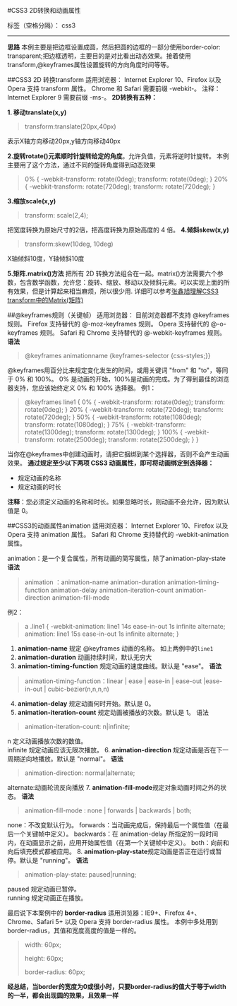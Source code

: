 ﻿#CSS3 2D转换和动画属性

标签（空格分隔）： css3

---


**思路**
本例主要是把边框设置成圆，然后把圆的边框的一部分使用border-color: transparent;把边框透明，主要目的是对比看出动态效果。接着使用transform,@keyframes属性设置旋转的方向角度时间等等。

##CSS3 2D 转换transform
适用浏览器：
Internet Explorer 10、Firefox 以及 Opera 支持 transform 属性。
Chrome 和 Safari 需要前缀 -webkit-。
注释：Internet Explorer 9 需要前缀 -ms-。
**2D转换有五种：**

 **1. 移动translate(x,y)**

> transform:translate(20px,40px)

表示X轴方向移动20px,y轴方向移动40px

**2.旋转rotate()元素顺时针旋转给定的角度**。允许负值，元素将逆时针旋转。
本例主要用了这个方法，通过不同的旋转角度得到动态效果

> 0% {
>             -webkit-transform: rotate(0deg);
>             transform: rotate(0deg);
>         }
> 20% {
>             -webkit-transform: rotate(720deg);
>             transform: rotate(720deg);
>         }

**3.缩放scale(x,y)**
> transform: scale(2,4);

把宽度转换为原始尺寸的2倍，把高度转换为原始高度的 4 倍。
**4.倾斜skew(x,y)**

> transform:skew(10deg, 10deg)

 X轴倾斜10度，Y轴倾斜10度

**5.矩阵.matrix()方法**
 把所有 2D 转换方法组合在一起。matrix()方法需要六个参数，包含数学函数，允许您：旋转、缩放、移动以及倾斜元素。可以实现上面的所有效果，但是计算起来相当麻烦，所以很少用.
 详细可以参考[张鑫旭理解CSS3 transform中的Matrix(矩阵)](http://www.zhangxinxu.com/wordpress/2012/06/css3-transform-matrix-矩阵"http://www.zhangxinxu.com/wordpress/2012/06/css3-transform-matrix-矩阵")
 

##@keyframes规则（关键帧）
适用浏览器：
目前浏览器都不支持 @keyframes 规则。
Firefox 支持替代的 @-moz-keyframes 规则。
Opera 支持替代的 @-o-keyframes 规则。
Safari 和 Chrome 支持替代的 @-webkit-keyframes 规则。
**语法**

> @keyframes animationname {keyframes-selector {css-styles;}}

@keyframes用百分比来规定变化发生的时间，或用关键词 "from" 和 "to"，等同于 0% 和 100%。
0% 是动画的开始，100%是动画的完成。为了得到最佳的浏览器支持，您应该始终定义 0% 和 100% 选择器。
例1： 

> @keyframes line1 {
>         0% {
>             -webkit-transform: rotate(0deg);
>             transform: rotate(0deg);
>         }
>         20% {
>             -webkit-transform: rotate(720deg);
>             transform: rotate(720deg);
>         }
>         50% {
>             -webkit-transform: rotate(1080deg);
>             transform: rotate(1080deg);
>         }
>         75% {
>             -webkit-transform: rotate(1300deg);
>             transform: rotate(1300deg);
>         }
>         100% {
>             -webkit-transform: rotate(2500deg);
>             transform: rotate(2500deg);
>         }
>     }



当你在@keyframes中创建动画时，请把它捆绑到某个选择器，否则不会产生动画效果。
**通过规定至少以下两项 CSS3 动画属性，即可将动画绑定到选择器：**

 - 规定动画的名称
 - 规定动画的时长

**注释**：您必须定义动画的名称和时长。如果忽略时长，则动画不会允许，因为默认值是 0。

##CSS3的动画属性animation
适用浏览器：
Internet Explorer 10、Firefox 以及 Opera 支持 animation 属性。
Safari 和 Chrome 支持替代的 -webkit-animation 属性。

animation：是一个复合属性，所有动画的简写属性，除了animation-play-state
**语法**
> animation ：animation-name animation-duration animation-timing-function animation-delay animation-iteration-count animation-direction
animation-fill-mode

例2：

>    a .line1 {
>         -webkit-animation: line1 14s ease-in-out 1s infinite alternate;
>         animation: line1 15s ease-in-out 1s infinite alternate;
>     }

 1. **animation-name** 规定 @keyframes 动画的名称。
如上两例中的`line1`
 2. **animation-duration**  动画持续时间，默认无穷大
 3. **animation-timing-function** 规定动画的速度曲线。默认是 "ease"。
**语法**
> animation-timing-function：linear |  ease | ease-in | ease-out 
> |ease-in-out | cubic-bezier(n,n,n,n)

 4. **animation-delay** 规定动画何时开始。默认是 0。
 5. **animation-iteration-count** 规定动画被播放的次数。默认是 1。
 语法

> animation-iteration-count: n|infinite;

n	定义动画播放次数的数值。	
infinite	规定动画应该无限次播放。
 6. **animation-direction** 规定动画是否在下一周期逆向地播放。默认是 "normal"。
 **语法**

> animation-direction: normal|alternate;

alternate:动画轮流反向播放
 7. **animation-fill-mode**规定对象动画时间之外的状态。
**语法**
> animation-fill-mode : none | forwards | backwards | both;

none：不改变默认行为。
forwards：当动画完成后，保持最后一个属性值（在最后一个关键帧中定义）。
backwards：在 animation-delay 所指定的一段时间内，在动画显示之前，应用开始属性值（在第一个关键帧中定义）。
both：向前和向后填充模式都被应用。
8. **animation-play-state**规定动画是否正在运行或暂停。默认是 "running"。
  **语法**

> animation-play-state: paused|running;

paused	规定动画已暂停。	
running	规定动画正在播放。

最后说下本案例中的
**border-radius**
适用浏览器：IE9+、Firefox 4+、Chrome、Safari 5+ 以及 Opera 支持 border-radius 属性。
本例中多处用到border-radius，其值和宽度高度的值是一样的。

>  width: 60px;
> 
>  height: 60px;
> 
>  border-radius: 60px;

**经总结，当border的宽度为0或很小时，只要border-radius的值大于等于width的一半，都会出现圆的效果，且效果一样**
